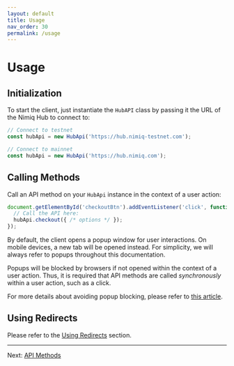 ```yaml
---
layout: default
title: Usage
nav_order: 30
permalink: /usage
---
```


# Usage

## Initialization

To start the client, just instantiate the `HubAPI` class by passing it the URL
of the Nimiq Hub to connect to:

```javascript
// Connect to testnet
const hubApi = new HubApi('https://hub.nimiq-testnet.com');

// Connect to mainnet
const hubApi = new HubApi('https://hub.nimiq.com');
```

## Calling Methods

Call an API method on your `HubApi` instance in the context of a user action:

```javascript
document.getElementById('checkoutBtn').addEventListener('click', function(event) {
  // Call the API here:
  hubApi.checkout({ /* options */ });
});
```

By default, the client opens a popup window for user interactions. On mobile
devices, a new tab will be opened instead. For simplicity, we will always refer
to popups throughout this documentation.

Popups will be blocked by browsers if not opened within the context of a user
action. Thus, it is required that API methods are called _synchronously_ within
a user action, such as a click.

For more details about avoiding popup blocking, please refer to
[this article](https://javascript.info/popup-windows#popup-blocking).

## Using Redirects

Please refer to the [Using Redirects](/using-redirects) section.

---

Next: [API Methods](/api-methods)
